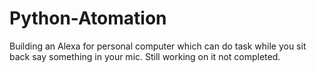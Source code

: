 # Python-Atomation

Building an Alexa for personal computer which can do task while you sit back say something in your mic.
Still working on it not completed.
